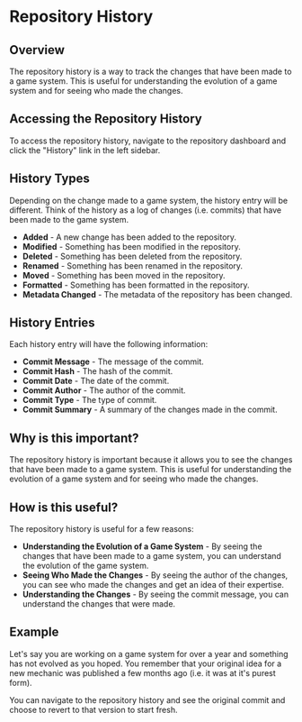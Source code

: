 # Repository History

## Overview

The repository history is a way to track the changes that have been made to a game system. This is useful for understanding the evolution of a game system and for seeing who made the changes.

## Accessing the Repository History

To access the repository history, navigate to the repository dashboard and click the "History" link in the left sidebar.

## History Types

Depending on the change made to a game system, the history entry will be different. Think of the history as a log of changes (i.e. commits) that have been made to the game system.

- **Added** - A new change has been added to the repository.
- **Modified** - Something has been modified in the repository.
- **Deleted** - Something has been deleted from the repository.
- **Renamed** - Something has been renamed in the repository.
- **Moved** - Something has been moved in the repository.
- **Formatted** - Something has been formatted in the repository.
- **Metadata Changed** - The metadata of the repository has been changed.

## History Entries

Each history entry will have the following information:

- **Commit Message** - The message of the commit.
- **Commit Hash** - The hash of the commit.
- **Commit Date** - The date of the commit.
- **Commit Author** - The author of the commit.
- **Commit Type** - The type of commit.
- **Commit Summary** - A summary of the changes made in the commit.

## Why is this important?

The repository history is important because it allows you to see the changes that have been made to a game system. This is useful for understanding the evolution of a game system and for seeing who made the changes.

## How is this useful?

The repository history is useful for a few reasons:

- **Understanding the Evolution of a Game System** - By seeing the changes that have been made to a game system, you can understand the evolution of the game system.
- **Seeing Who Made the Changes** - By seeing the author of the changes, you can see who made the changes and get an idea of their expertise.
- **Understanding the Changes** - By seeing the commit message, you can understand the changes that were made.

## Example

Let's say you are working on a game system for over a year and something has not evolved as you hoped. You remember that your original idea for a new mechanic was published a few months ago (i.e. it was at it's purest form).

You can navigate to the repository history and see the original commit and choose to revert to that version to start fresh.
